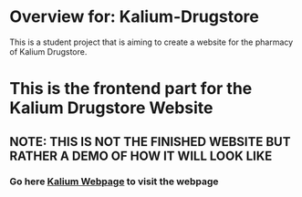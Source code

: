# Overview for: Kalium-Drugstore
This is a student project that is aiming to create a website for the pharmacy of Kalium Drugstore.

# This is the frontend part for the Kalium Drugstore Website
## NOTE: THIS IS NOT THE FINISHED WEBSITE BUT RATHER A DEMO OF HOW IT WILL LOOK LIKE
### Go here [Kalium Webpage](https://jullianmq.github.io/kalium-drugstore/public/) to visit the webpage
